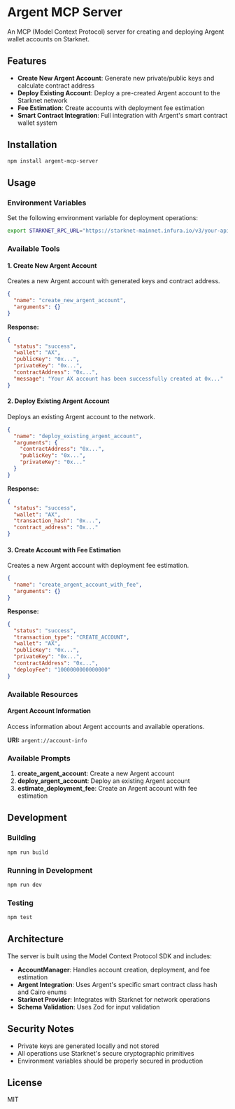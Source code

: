 # Argent MCP Server

An MCP (Model Context Protocol) server for creating and deploying Argent wallet accounts on Starknet.

## Features

- **Create New Argent Account**: Generate new private/public keys and calculate contract address
- **Deploy Existing Account**: Deploy a pre-created Argent account to the Starknet network
- **Fee Estimation**: Create accounts with deployment fee estimation
- **Smart Contract Integration**: Full integration with Argent's smart contract wallet system

## Installation

```bash
npm install argent-mcp-server
```

## Usage

### Environment Variables

Set the following environment variable for deployment operations:

```bash
export STARKNET_RPC_URL="https://starknet-mainnet.infura.io/v3/your-api-key"
```

### Available Tools

#### 1. Create New Argent Account

Creates a new Argent account with generated keys and contract address.

```json
{
  "name": "create_new_argent_account",
  "arguments": {}
}
```

**Response:**
```json
{
  "status": "success",
  "wallet": "AX",
  "publicKey": "0x...",
  "privateKey": "0x...",
  "contractAddress": "0x...",
  "message": "Your AX account has been successfully created at 0x..."
}
```

#### 2. Deploy Existing Argent Account

Deploys an existing Argent account to the network.

```json
{
  "name": "deploy_existing_argent_account",
  "arguments": {
    "contractAddress": "0x...",
    "publicKey": "0x...",
    "privateKey": "0x..."
  }
}
```

**Response:**
```json
{
  "status": "success",
  "wallet": "AX",
  "transaction_hash": "0x...",
  "contract_address": "0x..."
}
```

#### 3. Create Account with Fee Estimation

Creates a new Argent account with deployment fee estimation.

```json
{
  "name": "create_argent_account_with_fee",
  "arguments": {}
}
```

**Response:**
```json
{
  "status": "success",
  "transaction_type": "CREATE_ACCOUNT",
  "wallet": "AX",
  "publicKey": "0x...",
  "privateKey": "0x...",
  "contractAddress": "0x...",
  "deployFee": "1000000000000000"
}
```

### Available Resources

#### Argent Account Information

Access information about Argent accounts and available operations.

**URI:** `argent://account-info`

### Available Prompts

1. **create_argent_account**: Create a new Argent account
2. **deploy_argent_account**: Deploy an existing Argent account
3. **estimate_deployment_fee**: Create an Argent account with fee estimation

## Development

### Building

```bash
npm run build
```

### Running in Development

```bash
npm run dev
```

### Testing

```bash
npm test
```

## Architecture

The server is built using the Model Context Protocol SDK and includes:

- **AccountManager**: Handles account creation, deployment, and fee estimation
- **Argent Integration**: Uses Argent's specific smart contract class hash and Cairo enums
- **Starknet Provider**: Integrates with Starknet for network operations
- **Schema Validation**: Uses Zod for input validation

## Security Notes

- Private keys are generated locally and not stored
- All operations use Starknet's secure cryptographic primitives
- Environment variables should be properly secured in production

## License

MIT
